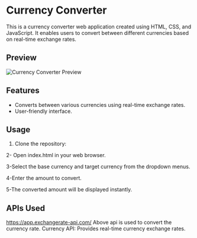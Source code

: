 # Currency Converter

This is a currency converter web application created using HTML, CSS, and JavaScript. It enables users to convert between different currencies based on real-time exchange rates. 

## Preview

![Currency Converter Preview](img.png)

## Features

- Converts between various currencies using real-time exchange rates.
- User-friendly interface.

## Usage

1. Clone the repository:

2- Open index.html in your web browser.

3-Select the base currency and target currency from the dropdown menus.

4-Enter the amount to convert.

5-The converted amount will be displayed instantly.

## APIs Used
https://app.exchangerate-api.com/ 
Above api is used to convert the currency rate.
Currency API: Provides real-time currency exchange rates.


 

